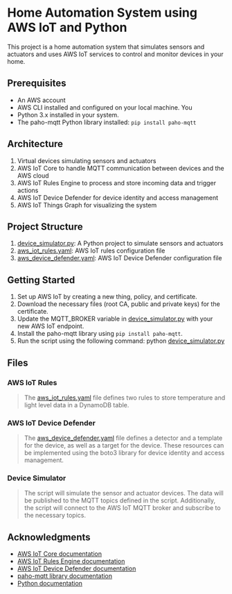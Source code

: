 # Home Automation System using AWS IoT and Python
This project is a home automation system that simulates sensors and actuators and uses AWS IoT services to control and monitor devices in your home.

## Prerequisites
- An AWS account
- AWS CLI installed and configured on your local machine. You
- Python 3.x installed in your system.
- The paho-mqtt Python library installed: `pip install paho-mqtt`

## Architecture
1. Virtual devices simulating sensors and actuators
2. AWS IoT Core to handle MQTT communication between devices and the AWS cloud
3. AWS IoT Rules Engine to process and store incoming data and trigger actions
4. AWS IoT Device Defender for device identity and access management
5. AWS IoT Things Graph for visualizing the system

## Project Structure
1. [device_simulator.py](/device_simulator.py): A Python project to simulate sensors and actuators
2. [aws_iot_rules.yaml](/aws_iot_rules.yaml): AWS IoT rules configuration file
3. [aws_device_defender.yaml](/aws_device_defender.yaml): AWS IoT Device Defender configuration file

## Getting Started
1. Set up AWS IoT by creating a new thing, policy, and certificate.
2. Download the necessary files (root CA, public and private keys) for the certificate.
3. Update the MQTT_BROKER variable in [device_simulator.py](/device_simulator.py) with your new AWS IoT endpoint.
4. Install the paho-mqtt library using `pip install paho-mqtt`.
5. Run the script using the following command: python [device_simulator.py](/device_simulator.py)

## Files

### AWS IoT Rules
> The [aws_iot_rules.yaml](/aws_iot_rules.yaml) file defines two rules to store temperature and light level data in a DynamoDB table.

### AWS IoT Device Defender
> The [aws_device_defender.yaml](/aws_device_defender.yaml) file defines a detector and a template for the device, as well as a target for the device. These resources can be implemented using the boto3 library for device identity and access management.

### Device Simulator 
> The script will simulate the sensor and actuator devices. The data will be published to the MQTT topics defined in the script. Additionally, the script will connect to the AWS IoT MQTT broker and subscribe to the necessary topics.

## Acknowledgments
- [AWS IoT Core documentation](https://docs.aws.amazon.com/iot/)
- [AWS IoT Rules Engine documentation](https://docs.aws.amazon.com/iot/latest/developerguide/iot-rules.html)
- [AWS IoT Device Defender documentation](https://docs.aws.amazon.com/iot/latest/developerguide/device-defender.html)
- [paho-mqtt library documentation](https://eclipse.dev/paho/files/paho.mqtt.python/html/client.html)
- [Python documentation](https://docs.python.org/)